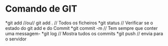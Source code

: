 # Comando de GIT
*git add <nome do Ficheiro> //ou// git add . // Todos os ficheiros
*git status // Verificar se o estado do git add e do Commit
*git commit -m <messagem> // Tem sempre que conter uma messagem-
*git log // Mostra tudos os commits 
*git push // envia para o servidor 